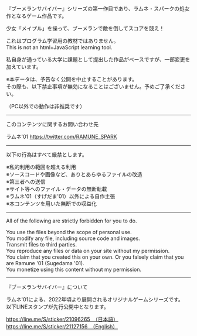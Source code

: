 『ブーメランサバイバー』シリーズの第一作目であり、ラムネ・スパークの処女作となるゲーム作品です。

少女「メイプル」を操って、ブーメランで敵を倒してスコアを競え！

これはプログラム学習用の教材ではありません。<br>
This is not an html+JavaScript learning tool.

私自身が通っている大学に課題として提出した作品がベースですが、一部変更を加えています。

※本データは、予告なく公開を中止することがあります。<br>
その際も、以下禁止事項が無効になることはございません。予めご了承ください。

（PC以外での動作は非推奨です）

<hr>

このコンテンツに関するお問い合わせ先

ラムネ'01
https://twitter.com/RAMUNE_SPARK

<hr>

以下の行為はすべて厳禁とします。

※私的利用の範囲を超える利用<br>
※ソースコードや画像など、ありとあらゆるファイルの改造<br>
※第三者への送信<br>
※サイト等へのファイル・データの無断転載<br>
※ラムネ'01（すげだま'01）以外による自作主張<br>
※本コンテンツを用いた無断での収益化

<hr>

All of the following are strictly forbidden for you to do.

You use the files beyond the scope of personal use.<br>
You modify any file, including source code and images.<br>
Transmit files to third parties.<br>
You reproduce any files or data on your site without my permission.<br>
You claim that you created this on your own. Or you falsely claim that you are Ramune '01 (Sugedama '01).<br>
You monetize using this content without my permission.

<hr>
『ブーメランサバイバー』について

ラムネ'01による、2022年頃より展開されるオリジナルゲームシリーズです。<br>
以下LINEスタンプが先行公開中となります。

https://line.me/S/sticker/21096265　（日本語）<br>
https://line.me/S/sticker/21127156　（English）
